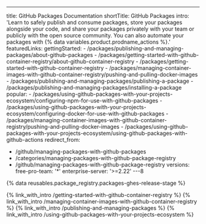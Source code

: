 ---
title: GitHub Packages Documentation
shortTitle: GitHub Packages
intro: 'Learn to safely publish and consume packages, store your packages alongside your code, and share your packages privately with your team or publicly with the open source community. You can also automate your packages with {% data variables.product.prodname_actions %}.'
featuredLinks:
  gettingStarted:
    - /packages/publishing-and-managing-packages/about-github-packages
    - /packages/getting-started-with-github-container-registry/about-github-container-registry
    - /packages/getting-started-with-github-container-registry
    - /packages/managing-container-images-with-github-container-registry/pushing-and-pulling-docker-images
    - /packages/publishing-and-managing-packages/publishing-a-package
    - /packages/publishing-and-managing-packages/installing-a-package
  popular:
    - /packages/using-github-packages-with-your-projects-ecosystem/configuring-npm-for-use-with-github-packages
    - /packages/using-github-packages-with-your-projects-ecosystem/configuring-docker-for-use-with-github-packages
    - /packages/managing-container-images-with-github-container-registry/pushing-and-pulling-docker-images
    - /packages/using-github-packages-with-your-projects-ecosystem/using-github-packages-with-github-actions
redirect_from:
  - /github/managing-packages-with-github-packages
  - /categories/managing-packages-with-github-package-registry
  - /github/managing-packages-with-github-package-registry
versions:
  free-pro-team: '*'
  enterprise-server: '>=2.22'
---8

{% data reusables.package_registry.packages-ghes-release-stage %}

{% link_with_intro /getting-started-with-github-container-registry %}
{% link_with_intro /managing-container-images-with-github-container-registry %}
{% link_with_intro /publishing-and-managing-packages %}
{% link_with_intro /using-github-packages-with-your-projects-ecosystem %}
